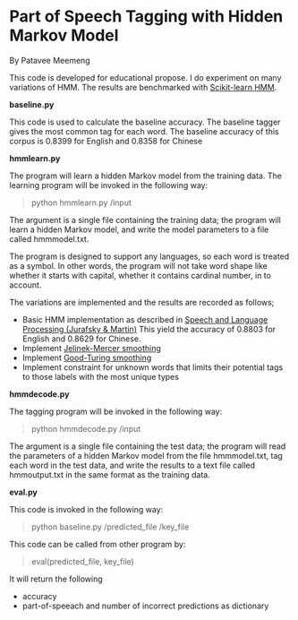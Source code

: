 # Part of Speech Tagging with Hidden Markov Model
By Patavee Meemeng

This code is developed for educational propose. I do experiment on many variations of HMM. The results are benchmarked with [Scikit-learn HMM](http://scikit-learn.sourceforge.net/stable/modules/hmm.html).

**baseline.py**

This code is used to calculate the baseline accuracy. The baseline tagger gives the most common tag for each word. The baseline accuracy of this corpus is 0.8399 for English and 0.8358 for Chinese


**hmmlearn.py**

The program will learn a hidden Markov model from the training data. The learning program will be invoked in the following way:

> python hmmlearn.py /input


The argument is a single file containing the training data; the program will learn a hidden Markov model, and write the model parameters to a file called hmmmodel.txt. 

The program is designed to support any languages, so each word is treated as a symbol. In other words, the program will not take word shape like whether it starts with capital, whether it contains cardinal number, in to account.

The variations are implemented and the results are recorded as follows;

* Basic HMM implementation as described in [Speech and Language Processing (Jurafsky & Martin)](https://web.stanford.edu/~jurafsky/slp3/10.pdf) This yield the accuracy of 0.8803 for English and 0.8629 for Chinese.
* Implement [Jelinek-Mercer smoothing](https://nlp.stanford.edu/~wcmac/papers/20050421-smoothing-tutorial.pdf)
* Implement [Good-Turing smoothing](https://nlp.stanford.edu/~wcmac/papers/20050421-smoothing-tutorial.pdf)
* Implement constraint for unknown words that limits their potential tags to those labels with the most unique types 


**hmmdecode.py**

The tagging program will be invoked in the following way:

> python hmmdecode.py /input

The argument is a single file containing the test data; the program will read the parameters of a hidden Markov model from the file hmmmodel.txt, tag each word in the test data, and write the results to a text file called hmmoutput.txt in the same format as the training data.


**eval.py**

This code is invoked in the following way:
> python baseline.py /predicted_file /key_file

This code can be called from other program by:
>eval(predicted_file, key_file)

It will return the following 
* accuracy 
* part-of-speeach and number of incorrect predictions as dictionary